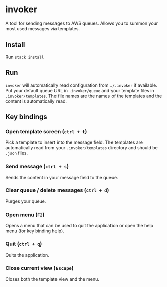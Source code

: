 # invoker

A tool for sending messages to AWS queues. Allows you to summon your most used
messages via templates.

## Install  

Run `stack install`

## Run

`invoker` will automatically read configuration from `./.invoker` if available.
Put your default queue URL in `.invoker/queue` and your template files in
`.invoker/templates`. The file names are the names of the templates and the
content is automatically read.

## Key bindings

### Open template screen (`ctrl + t`)

Pick a template to insert into the message field. The templates are automatically read from your
`.invoker/templates` directory and should be `.json` files.

### Send message (`ctrl + s`)

Sends the content in your message field to the queue.

### Clear queue / delete messages (`ctrl + d`)

Purges your queue.

### Open menu (`F2`)

Opens a menu that can be used to quit the application or open the help menu (for key binding help).

### Quit (`ctrl + q`)

Quits the application.

### Close current view (`Escape`)

Closes both the template view and the menu.
